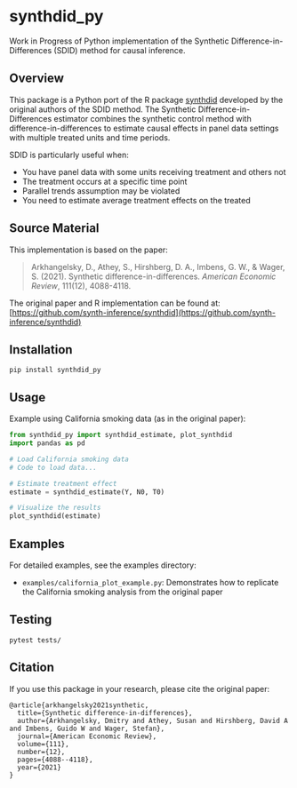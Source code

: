 # synthdid_py

Work in Progress of Python implementation of the Synthetic Difference-in-Differences (SDID) method for causal inference.

## Overview

This package is a Python port of the R package [synthdid](https://github.com/synth-inference/synthdid) developed by the original authors of the SDID method. The Synthetic Difference-in-Differences estimator combines the synthetic control method with difference-in-differences to estimate causal effects in panel data settings with multiple treated units and time periods.

SDID is particularly useful when:
- You have panel data with some units receiving treatment and others not
- The treatment occurs at a specific time point
- Parallel trends assumption may be violated
- You need to estimate average treatment effects on the treated

## Source Material

This implementation is based on the paper:

> Arkhangelsky, D., Athey, S., Hirshberg, D. A., Imbens, G. W., & Wager, S. (2021). Synthetic difference-in-differences. *American Economic Review*, 111(12), 4088-4118.

The original paper and R implementation can be found at: [https://github.com/synth-inference/synthdid](https://github.com/synth-inference/synthdid)

## Installation

```
pip install synthdid_py
```

## Usage

Example using California smoking data (as in the original paper):

```python
from synthdid_py import synthdid_estimate, plot_synthdid
import pandas as pd

# Load California smoking data
# Code to load data...

# Estimate treatment effect
estimate = synthdid_estimate(Y, N0, T0)

# Visualize the results
plot_synthdid(estimate)
```

## Examples

For detailed examples, see the examples directory:
- `examples/california_plot_example.py`: Demonstrates how to replicate the California smoking analysis from the original paper

## Testing

```
pytest tests/
```

## Citation

If you use this package in your research, please cite the original paper:

```
@article{arkhangelsky2021synthetic,
  title={Synthetic difference-in-differences},
  author={Arkhangelsky, Dmitry and Athey, Susan and Hirshberg, David A and Imbens, Guido W and Wager, Stefan},
  journal={American Economic Review},
  volume={111},
  number={12},
  pages={4088--4118},
  year={2021}
}
```